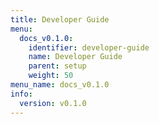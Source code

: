 ```yaml
---
title: Developer Guide
menu:
  docs_v0.1.0:
    identifier: developer-guide
    name: Developer Guide
    parent: setup
    weight: 50
menu_name: docs_v0.1.0
info:
  version: v0.1.0
---
```


